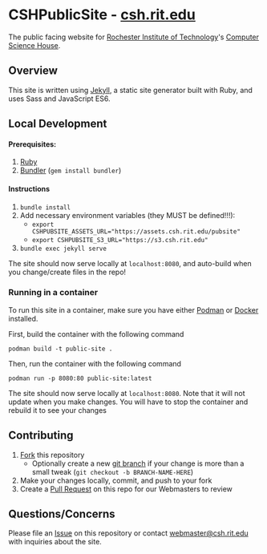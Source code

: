 # CSHPublicSite - [csh.rit.edu](https://csh.rit.edu)

The public facing website for [Rochester Institute of Technology](https://rit.edu/)'s [Computer Science House](https://csh.rit.edu).

## Overview

This site is written using [Jekyll](https://jekyllrb.com/), a static site generator built with Ruby, and uses Sass and JavaScript ES6.

## Local Development

#### Prerequisites:
1. [Ruby](https://www.ruby-lang.org/en/documentation/installation/)
2. [Bundler](https://bundler.io/) (`gem install bundler`)

#### Instructions
1. `bundle install`
2. Add necessary environment variables (they MUST be defined!!!):
	* `export CSHPUBSITE_ASSETS_URL="https://assets.csh.rit.edu/pubsite"`
	* `export CSHPUBSITE_S3_URL="https://s3.csh.rit.edu"`
3. `bundle exec jekyll serve`

The site should now serve locally at `localhost:8080`, and auto-build when you change/create files in the repo!

### Running in a container

To run this site in a container, make sure you have either [Podman](https://podman.io) or [Docker](https://docker.com) installed.

First, build the container with the following command
```
podman build -t public-site .
```

Then, run the container with the following command
```
podman run -p 8080:80 public-site:latest
```
The site should now serve locally at `localhost:8080`. Note that it will not update when you make changes. You will have to stop the container and rebuild it to see your changes

## Contributing

1. [Fork](https://help.github.com/en/articles/fork-a-repo) this repository
    - Optionally create a new [git branch](https://git-scm.com/book/en/v2/Git-Branching-Branches-in-a-Nutshell) if your change is more than a small tweak (`git checkout -b BRANCH-NAME-HERE`)
3. Make your changes locally, commit, and push to your fork
4. Create a [Pull Request](https://help.github.com/en/articles/about-pull-requests) on this repo for our Webmasters to review

## Questions/Concerns

Please file an [Issue](https://github.com/ComputerScienceHouse/CSHPublicSite/issues/new) on this repository or contact [webmaster@csh.rit.edu](mailto:webmaster@csh.rit.edu) with inquiries about the site.
